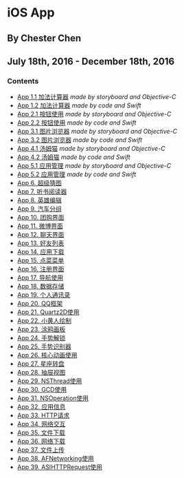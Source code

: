 # iOS App
## By Chester Chen
## July 18th, 2016 - December 18th, 2016

### Contents

- [App 1.1 加法计算器](CCAddCounter) *made by storyboard and Objective-C*
- [App 1.2 加法计算器](CCAddCounter-Swift) *made by code and Swift*
- [App 2.1 按钮使用](CCButtonUse) *made by storyboard and Objective-C*
- [App 2.2 按钮使用](CCButtonUse-Swift) *made by code and Swift*
- [App 3.1 图片浏览器](CCImageExplorer) *made by storyboard and Objective-C*
- [App 3.2 图片浏览器](CCImageExplorer-Swift) *made by code and Swift*
- [App 4.1 汤姆猫](CCTomCat) *made by storyboard and Objective-C*
- [App 4.2 汤姆猫](CCTomCat-Swift) *made by code and Swift*
- [App 5.1 应用管理](CCAppControl) *made by storyboard and Objective-C*
- [App 5.2 应用管理](CCAppControl-Swift) *made by code and Swift*
- [App 6. 超级猜图](CCFigureGuess)
- [App 7. 听书阅读器](CCDictionReader)
- [App 8. 英雄编辑](CCHeroEdit)
- [App 9. 汽车分组](CCCarGroup)
- [App 10. 团购界面](CCGroupInterface)
- [App 11. 微博界面](CCWeiboInterface)
- [App 12. 聊天界面](CCChatInterface)
- [App 13. 好友列表](CCFriendList)
- [App 14. 应用下载](CCAppDownload)
- [App 15. 点菜菜单](CCOrderFood)
- [App 16. 注册界面](CCRegisterInterface)
- [App 17. 导航使用](CCNavigationUse)
- [App 18. 数据存储](CCDataStorage)
- [App 19. 个人通讯录](CCPersonalContacts)
- [App 20. QQ框架](CCQQFramework)
- [App 21. Quartz2D使用](CCQuartz2DUse)
- [App 22. 小黄人绘制](CCMinionsDraw)
- [App 23. 涂鸦画板](CCDoodlePainter)
- [App 24. 手势解锁](CCGestureUnlock)
- [App 25. 手势识别器](CCGestureRecognizer)
- [App 26. 核心动画使用](CCCoreAnimationUse)
- [App 27. 星座转盘](CCConstellationTurnplate)
- [App 28. 抽屉视图](CCDrawerView)
- [App 29. NSThread使用](CCNSThreadUse)
- [App 30. GCD使用](CCGCDUse)
- [App 31. NSOperation使用](CCNSOperationUse)
- [App 32. 应用信息](CCAppInformation)
- [App 33. HTTP请求](CCHTTPRequest)
- [App 34. 网络交互](CCWebInteraction)
- [App 35. 文件下载](CCFileDownload)
- [App 36. 网络下载](CCWebDownload)
- [App 37. 文件上传](CCFileUpload)
- [App 38. AFNetworking使用](CCAFNetworkingUse)
- [App 39. ASIHTTPRequest使用](CCASIHTTPRequestUse)

